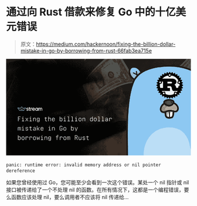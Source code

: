# 通过向 Rust 借款来修复 Go 中的十亿美元错误

> 原文：<https://medium.com/hackernoon/fixing-the-billion-dollar-mistake-in-go-by-borrowing-from-rust-66fab3ea715e>

![](img/2836f01fd6fd29ab9e638b1166d9934a.png)

```
panic: runtime error: invalid memory address or nil pointer dereference
```

如果您曾经使用过 Go，您可能至少会看到一次这个错误。某处一个 nil 指针或 nil 接口被传递给了一个不处理 nil 的函数。在所有情况下，这都是一个编程错误，要么函数应该处理 nil，要么调用者不应该将 nil 传递给…
